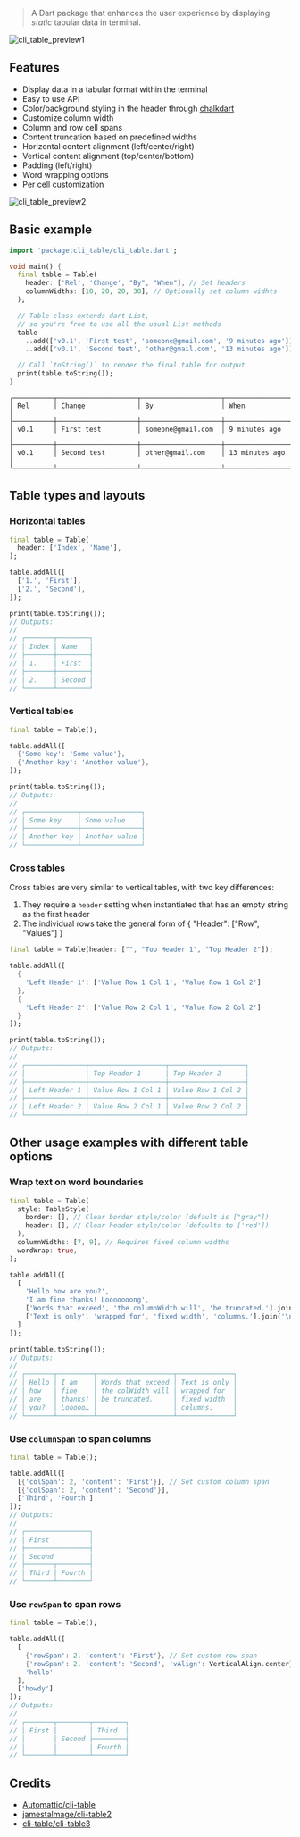 > A Dart package that enhances the user experience by displaying _static_ tabular data in terminal.

![cli_table_preview1](https://raw.githubusercontent.com/mvitlov/cli_table/1.0.0/media/screenshot.png)

## Features

- Display data in a tabular format within the terminal
- Easy to use API
- Color/background styling in the header through [chalkdart](https://pub.dev/packages/chalkdart)
- Customize column width
- Column and row cell spans
- Content truncation based on predefined widths
- Horizontal content alignment (left/center/right)
- Vertical content alignment (top/center/bottom)
- Padding (left/right)
- Word wrapping options
- Per cell customization

![cli_table_preview2](https://raw.githubusercontent.com/mvitlov/cli_table/1.0.0/media/screenshot2.png)

## Basic example

```dart
import 'package:cli_table/cli_table.dart';

void main() {
  final table = Table(
    header: ['Rel', 'Change', "By", "When"], // Set headers
    columnWidths: [10, 20, 20, 30], // Optionally set column widhts
  );

  // Table class extends dart List,
  // so you're free to use all the usual List methods
  table
    ..add(['v0.1', 'First test', 'someone@gmail.com', '9 minutes ago'])
    ..add(['v0.1', 'Second test', 'other@gmail.com', '13 minutes ago']);

  // Call `toString()` to render the final table for output
  print(table.toString());
}
```

```
┌──────────┬────────────────────┬────────────────────┬────────────────────┐
│ Rel      │ Change             │ By                 │ When               │
├──────────┼────────────────────┼────────────────────┼────────────────────┤
│ v0.1     │ First test         │ someone@gmail.com  │ 9 minutes ago      │
├──────────┼────────────────────┼────────────────────┼────────────────────┤
│ v0.1     │ Second test        │ other@gmail.com    │ 13 minutes ago     │
└──────────┴────────────────────┴────────────────────┴────────────────────┘
```

## Table types and layouts

### Horizontal tables

```dart
final table = Table(
  header: ['Index', 'Name'],
);

table.addAll([
  ['1.', 'First'],
  ['2.', 'Second'],
]);

print(table.toString());
// Outputs:
//
// ┌───────┬────────┐
// │ Index │ Name   │
// ├───────┼────────┤
// │ 1.    │ First  │
// ├───────┼────────┤
// │ 2.    │ Second │
// └───────┴────────┘
```

### Vertical tables

```dart
final table = Table();

table.addAll([
  {'Some key': 'Some value'},
  {'Another key': 'Another value'},
]);

print(table.toString());
// Outputs:
//
// ┌─────────────┬───────────────┐
// │ Some key    │ Some value    │
// ├─────────────┼───────────────┤
// │ Another key │ Another value │
// └─────────────┴───────────────┘
```

### Cross tables

Cross tables are very similar to vertical tables, with two key differences:

1. They require a `header` setting when instantiated that has an empty string as the first header
2. The individual rows take the general form of { "Header": ["Row", "Values"] }

```dart
final table = Table(header: ["", "Top Header 1", "Top Header 2"]);

table.addAll([
  {
    'Left Header 1': ['Value Row 1 Col 1', 'Value Row 1 Col 2']
  },
  {
    'Left Header 2': ['Value Row 2 Col 1', 'Value Row 2 Col 2']
  }
]);

print(table.toString());
// Outputs:
//
// ┌───────────────┬───────────────────┬───────────────────┐
// │               │ Top Header 1      │ Top Header 2      │
// ├───────────────┼───────────────────┼───────────────────┤
// │ Left Header 1 │ Value Row 1 Col 1 │ Value Row 1 Col 2 │
// ├───────────────┼───────────────────┼───────────────────┤
// │ Left Header 2 │ Value Row 2 Col 1 │ Value Row 2 Col 2 │
// └───────────────┴───────────────────┴───────────────────┘
```

## Other usage examples with different table options

### Wrap text on word boundaries

```dart
final table = Table(
  style: TableStyle(
    border: [], // Clear border style/color (default is ["gray"])
    header: [], // Clear header style/color (defaults to ['red'])
  ),
  columnWidths: [7, 9], // Requires fixed column widths
  wordWrap: true,
);

table.addAll([
  [
    'Hello how are you?',
    'I am fine thanks! Looooooong',
    ['Words that exceed', 'the columnWidth will', 'be truncated.'].join('\n'),
    ['Text is only', 'wrapped for', 'fixed width', 'columns.'].join('\n'),
  ]
]);

print(table.toString());
// Outputs:
//
// ┌───────┬─────────┬───────────────────┬──────────────┐
// │ Hello │ I am    │ Words that exceed │ Text is only │
// │ how   │ fine    │ the colWidth will │ wrapped for  │
// │ are   │ thanks! │ be truncated.     │ fixed width  │
// │ you?  │ Looooo… │                   │ columns.     │
// └───────┴─────────┴───────────────────┴──────────────┘
```

### Use `columnSpan` to span columns

```dart
final table = Table();

table.addAll([
  [{'colSpan': 2, 'content': 'First'}], // Set custom column span
  [{'colSpan': 2, 'content': 'Second'}],
  ['Third', 'Fourth']
]);
// Outputs:
//
// ┌────────────────┐
// │ First          │
// ├────────────────┤
// │ Second         │
// ├───────┬────────┤
// │ Third │ Fourth │
// └───────┴────────┘
```

### Use `rowSpan` to span rows

```dart
final table = Table();

table.addAll([
  [
    {'rowSpan': 2, 'content': 'First'}, // Set custom row span
    {'rowSpan': 2, 'content': 'Second', 'vAlign': VerticalAlign.center}, // Set custom horizontal alignment
    'hello'
  ],
  ['howdy']
]);
// Outputs:
//
// ┌───────┬────────┬────────┐
// │ First │        │ Third  │
// │       │ Second ├────────┤
// │       │        │ Fourth │
// └───────┴────────┴────────┘
```


## Credits
- [Automattic/cli-table](https://github.com/Automattic/cli-table)
- [jamestalmage/cli-table2](https://github.com/jamestalmage/cli-table2)
- [cli-table/cli-table3](https://github.com/cli-table/cli-table3)
